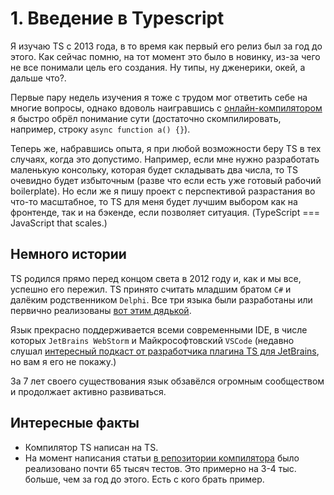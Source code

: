 # 1. Введение в Typescript

Я изучаю TS с 2013 года, в то время как первый его релиз был за год до этого. Как сейчас помню, на тот момент это было в новинку, из-за чего не все понимали цель его создания. Ну типы, ну дженерики, окей, а дальше что?.

Первые пару недель изучения я тоже с трудом мог ответить себе на многие вопросы, однако вдоволь наигравшись с [онлайн-компилятором](http://www.typescriptlang.org/play/index.html) я быстро обрёл понимание сути (достаточно скомпилировать, например, строку `async function a() {}`).

Теперь же, набравшись опыта, я при любой возможности беру TS в тех случаях, когда это допустимо. Например, если мне нужно разработать маленькую консольку, которая будет складывать два числа, то TS очевидно будет избыточным (разве что если есть уже готовый рабочий boilerplate). Но если же я пишу проект с перспективой разрастания во что-то масштабное, то TS для меня будет лучшим выбором как на фронтенде, так и на бэкенде, если позволяет ситуация. (TypeScript === JavaScript that scales.)

## Немного истории
TS родился прямо перед концом света в 2012 году и, как и мы все, успешно его пережил.
TS принято считать младшим братом `C#` и далёким родственником `Delphi`. Все три языка были разработаны или первично реализованы [вот этим дядькой](https://ru.wikipedia.org/wiki/%D0%A5%D0%B5%D0%B9%D0%BB%D1%81%D0%B1%D0%B5%D1%80%D0%B3,_%D0%90%D0%BD%D0%B4%D0%B5%D1%80%D1%81).

Язык прекрасно поддерживается всеми современными IDE, в числе которых `JetBrains WebStorm` и Майкрософтовский `VSCode` (недавно слушал [интересный подкаст от разработчика плагина TS для JetBrains](https://medium.com/devschacht/devschacht-61-75ac8fd58960), но вам я его не покажу.)

За 7 лет своего существования язык обзавёлся огромным сообществом и продолжает активно развиваться. 

## Интересные факты
* Компилятор TS написан на TS.
* На момент написания статьи [в репозитории компилятора](https://github.com/Microsoft/TypeScript) было реализовано почти 65 тысяч тестов. Это примерно на 3-4 тыс. больше, чем за год до этого. Есть с кого брать пример.




